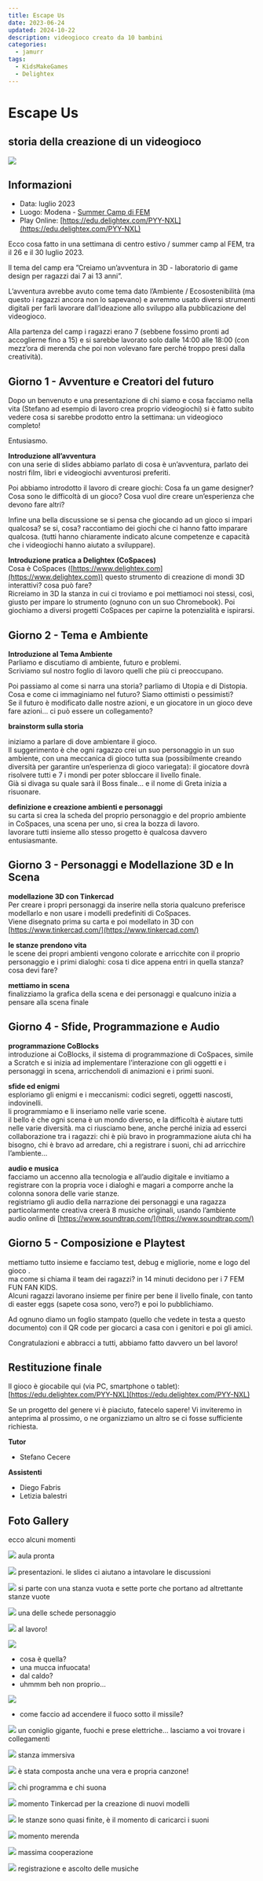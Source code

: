 ```yaml
---
title: Escape Us
date: 2023-06-24
updated: 2024-10-22
description: videogioco creato da 10 bambini
categories:
  - jamurr
tags:
  - KidsMakeGames
  - Delightex
---
```

# Escape Us

## storia della creazione di un videogioco

![](img/image16.jpg)

## Informazioni

- Data: luglio 2023  
- Luogo: Modena - [Summer Camp di FEM](https://fem.digital/summer-camp-2024/)
- Play Online: [https://edu.delightex.com/PYY-NXL](https://edu.delightex.com/PYY-NXL)

Ecco cosa fatto in una settimana di centro estivo / summer camp al FEM, tra il 26 e il 30 luglio 2023.

Il tema del camp era ”Creiamo un’avventura in 3D - laboratorio di game design per ragazzi dai 7 ai 13 anni”.

L’avventura avrebbe avuto come tema dato l’Ambiente / Ecosostenibilità (ma questo i ragazzi ancora non lo sapevano) e avremmo usato diversi strumenti digitali per farli lavorare dall’ideazione allo sviluppo alla pubblicazione del videogioco.

Alla partenza del camp i ragazzi erano 7 (sebbene fossimo pronti ad accoglierne fino a 15\) e si sarebbe lavorato solo dalle 14:00 alle 18:00 (con mezz’ora di merenda che poi non volevano fare perché troppo presi dalla creatività).

## Giorno 1 - Avventure e Creatori del futuro

Dopo un benvenuto e una presentazione di chi siamo e cosa facciamo nella vita (Stefano ad esempio di lavoro crea proprio videogiochi) si è fatto subito vedere cosa si sarebbe prodotto entro la settimana: un videogioco completo\!

Entusiasmo.

**Introduzione all’avventura**  
con una serie di slides abbiamo parlato di cosa è un’avventura, parlato dei nostri film, libri e videogiochi avventurosi preferiti.

Poi abbiamo introdotto il lavoro di creare giochi:  Cosa fa un game designer? Cosa sono le difficoltà di un gioco? Cosa vuol dire creare un’esperienza che devono fare altri?

Infine una bella discussione se si pensa che giocando ad un gioco si impari qualcosa? se si, cosa? raccontiamo dei giochi che ci hanno fatto imparare qualcosa. (tutti hanno chiaramente indicato alcune competenze e capacità che i videogiochi hanno aiutato a sviluppare).

**Introduzione pratica a Delightex (CoSpaces)**  
Cosa è CoSpaces ([https://www.delightex.com](https://www.delightex.com)) questo strumento di creazione di mondi 3D interattivi? cosa può fare?  
Ricreiamo in 3D la stanza in cui ci troviamo e poi mettiamoci noi stessi, così, giusto per impare lo strumento (ognuno con un suo Chromebook). Poi giochiamo a diversi progetti CoSpaces per capirne la potenzialità e ispirarsi.

## Giorno 2 - Tema e Ambiente

**Introduzione al Tema Ambiente**  
Parliamo e discutiamo di ambiente, futuro e problemi.  
Scriviamo sul nostro foglio di lavoro quelli che più ci preoccupano.

Poi passiamo al come si narra una storia? parliamo di Utopia e di Distopia.  
Cosa e come ci immaginiamo nel futuro? Siamo ottimisti o pessimisti?  
Se il futuro è modificato dalle nostre azioni, e un giocatore in un gioco deve fare azioni… ci può essere un collegamento?

**brainstorm sulla storia**

iniziamo a parlare di dove ambientare il gioco.  
Il suggerimento è che ogni ragazzo crei un suo personaggio in un suo ambiente, con una meccanica di gioco tutta sua (possibilmente creando diversità per garantire un’esperienza di gioco variegata): il giocatore dovrà risolvere tutti e 7 i mondi per poter sbloccare il livello finale.  
Già si divaga su quale sarà il Boss finale… e il nome di Greta inizia a risuonare.

**definizione e creazione ambienti e personaggi**  
su carta si crea la scheda del proprio personaggio e del proprio ambiente  
in CoSpaces, una scena per uno, si crea la bozza di lavoro.  
lavorare tutti insieme allo stesso progetto è qualcosa davvero entusiasmante.

## Giorno 3 - Personaggi e Modellazione 3D e In Scena

**modellazione 3D con Tinkercad**  
Per creare i propri personaggi da inserire nella storia qualcuno preferisce modellarlo e non usare i modelli predefiniti di CoSpaces.  
Viene disegnato prima su carta e poi modellato in 3D con [https://www.tinkercad.com/](https://www.tinkercad.com/)

**le stanze prendono vita**  
le scene dei propri ambienti vengono colorate e arricchite con il proprio personaggio e i primi dialoghi: cosa ti dice appena entri in quella stanza? cosa devi fare?

**mettiamo in scena**  
finalizziamo la grafica della scena e dei personaggi e qualcuno inizia a pensare alla scena finale

## Giorno 4 - Sfide, Programmazione e Audio

**programmazione CoBlocks**  
introduzione ai CoBlocks, il sistema di programmazione di CoSpaces, simile a Scratch e si inizia ad implementare l’interazione con gli oggetti e i personaggi in scena, arricchendoli di animazioni e i primi suoni.

**sfide ed enigmi**  
esploriamo gli enigmi e i meccanismi: codici segreti, oggetti nascosti, indovinelli.  
li programmiamo e li inseriamo nelle varie scene.  
il bello è che ogni scena è un mondo diverso, e la difficoltà è aiutare tutti nelle varie diversità. ma ci riusciamo bene, anche perché inizia ad esserci collaborazione tra i ragazzi: chi è più bravo in programmazione aiuta chi ha bisogno, chi è bravo ad arredare, chi a registrare i suoni, chi ad arricchire l’ambiente…

**audio e musica**   
facciamo un accenno alla tecnologia e all’audio digitale e invitiamo a registrare con la propria voce i dialoghi e magari a comporre anche la colonna sonora delle varie stanze.  
registriamo gli audio della narrazione dei personaggi e una ragazza particolarmente creativa creerà 8 musiche originali, usando l’ambiente audio online di  [https://www.soundtrap.com/](https://www.soundtrap.com/)

## Giorno 5 - Composizione e Playtest

mettiamo tutto insieme e facciamo test, debug e migliorie, nome e logo del gioco .  
ma come si chiama il team dei ragazzi? in 14 minuti decidono per i 7 FEM FUN FAN KIDS.  
Alcuni ragazzi lavorano insieme per finire per bene il livello finale, con tanto di easter eggs (sapete cosa sono, vero?) e poi lo pubblichiamo.

Ad ognuno diamo un foglio stampato (quello che vedete in testa a questo documento) con il QR code per giocarci a casa con i genitori e poi gli amici.

Congratulazioni e abbracci a tutti, abbiamo fatto davvero un bel lavoro\!

## Restituzione finale

Il gioco è giocabile qui (via PC, smartphone o tablet): [https://edu.delightex.com/PYY-NXL](https://edu.delightex.com/PYY-NXL)

Se un progetto del genere vi è piaciuto, fatecelo sapere! Vi inviteremo in anteprima al prossimo, o ne organizziamo un altro se ci fosse sufficiente richiesta.

**Tutor**

- Stefano Cecere

**Assistenti**

- Diego Fabris  
- Letizia balestri

## Foto Gallery

ecco alcuni momenti

![](img/image7.jpg)
aula pronta

![](img/image15.jpg)
presentazioni. le slides ci aiutano a intavolare le discussioni

![](img/image13.jpg)
si parte con una stanza vuota e sette porte che portano ad altrettante stanze vuote

![](img/image1.jpg)
una delle schede personaggio

![](img/image9.jpg)
al lavoro\!

![](img/image16.jpg)

- cosa è quella?  
- una mucca infuocata\!  
- dal caldo?  
- uhmmm beh non proprio…

![](img/image17.jpg)

- come faccio ad accendere il fuoco sotto il missile?

![](img/image8.jpg)
un coniglio gigante, fuochi e prese elettriche… lasciamo a voi trovare i collegamenti

![](img/image12.jpg)
stanza immersiva

![](img/image3.jpg)
è stata composta anche una vera e propria canzone\!

![](img/image1.jpg)
chi programma e chi suona

![](img/image6.jpg)
momento Tinkercad per la creazione di nuovi modelli

![](img/image1.jpg)
le stanze sono quasi finite, è il momento di caricarci i suoni

![](img/image14.jpg)
momento merenda

![](img/image11.jpg)
massima cooperazione

![](img/image2.jpg)
registrazione e ascolto delle musiche  
